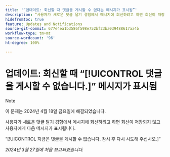 ```yaml
---
title: '“업데이트: 회신할 때 댓글을 게시할 수 없다는 메시지가 표시됨”'
description: “사용자가 새로운 댓글 달기 경험에서 메시지에 회신하려고 하면 회신이 저장되지 않고 사용자에게 메시지가 표시됩니다.”
hidefromtoc: true
feature: Updates and Notifications
source-git-commit: 677e4ea1b3586f598e752bf23ba039488617aa4b
workflow-type: tm+mt
source-wordcount: '96'
ht-degree: 100%

---
```



# 업데이트: 회신할 때 “[!UICONTROL 댓글을 게시할 수 없습니다.]” 메시지가 표시됨

>[!NOTE]
>
>이 문제는 2024년 4월 18일 금요일에 해결되었습니다.

사용자가 새로운 댓글 달기 경험에서 메시지에 회신하려고 하면 회신이 저장되지 않고 사용자에게 다음 메시지가 표시됩니다.

“[!UICONTROL 지금은 댓글을 게시할 수 없습니다. 잠시 후 다시 시도해 주십시오.]”

_2024년 3월 27일에 처음 보고되었습니다._

